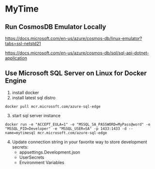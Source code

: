 # MyTime


## Run CosmosDB Emulator Locally
https://docs.microsoft.com/en-us/azure/cosmos-db/linux-emulator?tabs=ssl-netstd21

https://docs.microsoft.com/en-us/azure/cosmos-db/sql/sql-api-dotnet-application

## Use Microsoft SQL Server on Linux for Docker Engine
1. install docker
2. install latest sql distro
```
docker pull mcr.microsoft.com/azure-sql-edge
```
3. start sql server instance
```
docker run -e "ACCEPT_EULA=1" -e "MSSQL_SA_PASSWORD=MyPass@word" -e "MSSQL_PID=Developer" -e "MSSQL_USER=SA" -p 1433:1433 -d --name=mytimesql mcr.microsoft.com/azure-sql-edge
```
4. Update connection string in your favorite way to store development secrets:
   * appsettings.Development.json
   * UserSecrets
   * Environment Variables